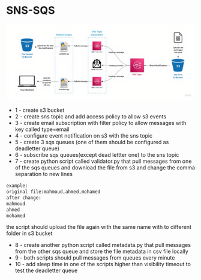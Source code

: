 # SNS-SQS

![home_Page Image](./image.jpg)

- 1 - create s3 bucket
- 2 - create sns topic and add access policy to allow s3 events
- 3 - create email subscription with filter policy to allow messages with key called type=email
- 4 - configure event notification on s3 with the sns topic
- 5 - create 3 sqs queues (one of them should be configured as deadletter queue)
- 6 - subscribe sqs queues(except dead lettter one) to the sns topic
- 7 - create python script called validator.py that pull messages from one of the sqs queues and download the file from s3 and change the comma separation to new lines<br>
```
example:
original file:mahmoud,ahmed,mohamed
after change:
mahmoud
ahmed
mohamed
```
the script should upload the file again with the same name with  to different folder in s3 bucket
- 8 - create another python script called metadata.py that pull messages from the other sqs queue and store the file metadata in csv file locally
- 9 - both scripts should pull messages from queues every minute
- 10 - add sleep time in one of the scripts higher than visibility timeout to test the deadletter queue
